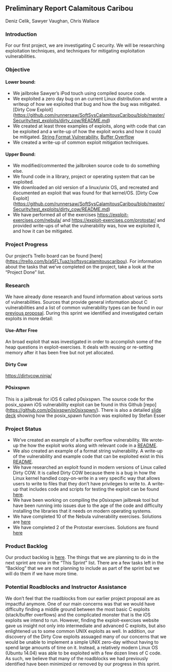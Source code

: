 ## Preliminary Report Calamitous Caribou
Deniz Celik, Sawyer Vaughan, Chris Wallace

### Introduction
For our first project, we are investigating C security. We will be researching exploitation techniques, and techniques for mitigating exploitation vulnerabilities.

### Objective
#### Lower bound:
- We jailbroke Sawyer’s iPod touch using compiled source code.
- We exploited a zero day bug on an current Linux distribution and wrote a writeup of how we exploited that bug and how the bug was mitigated. [Dirty Cow Exploit] (https://github.com/runnersaw/SoftSysCalamitousCaribou/blob/master/Security/test_exploits/dirty_cow/README.md) 
- We created at least three examples of exploits, along with code that can be exploited and a write-up of how the exploit works and how it could be mitigated. [String Format Vulnerability](https://github.com/runnersaw/SoftSysCalamitousCaribou/blob/master/Security/test_exploits/StringFormatVulnerability/README.md), [Buffer Overflow](https://github.com/runnersaw/SoftSysCalamitousCaribou/blob/master/Security/test_exploits/buffer_overflow/README.md)
- We created a write-up of common exploit mitigation techniques.

#### Upper Bound:
- We modified/commented the jailbroken source code to do something else.
- We found code in a library, project or operating system that can be exploited.
- We downloaded an old version of a linux/unix OS, and recreated and documented an exploit that was found for that kernel/OS. [Dirty Cow Exploit] (https://github.com/runnersaw/SoftSysCalamitousCaribou/blob/master/Security/test_exploits/dirty_cow/README.md) 
- We have performed all of the exercises https://exploit-exercises.com/nebula/ and https://exploit-exercises.com/protostar/ and provided write-ups of what the vulnerability was, how we exploited it, and how it can be mitigated. 

### Project Progress
Our project’s Trello board can be found [here] (https://trello.com/b/a5FLTuaz/softsyscalamitouscaribou). For information about the tasks that we’ve completed on the project, take a look at the “Project Done” list.
### Research
We have already done research and found information about various sorts of vulnerabilities. Sources that provide general information about C vulnerabilities and a list of common vulnerability types can be found in our [previous proposal](https://github.com/runnersaw/SoftSysCalamitousCaribou/blob/master/reports/proposal.md).
During this sprint we identified and investigated certain exploits in more detail:
#### Use-After Free
An broad exploit that was investigated in order to accomplish some of the heap questions in exploit-exercises. It deals with reusing or re-setting memory after it has been free but not yet allocated. 

#### Dirty Cow
https://dirtycow.ninja/
#### P0sixspwn
This is a jailbreak for iOS 6 called p0sixspwn. The source code for the posix_spawn iOS vulnerability exploit can be found in this Github [repo] (https://github.com/p0sixspwn/p0sixspwn/). There is also a detailed [slide deck](http://conference.hitb.org/hitbsecconf2013kul/materials/D2T2%20-%20Stefan%20Esser%20-%20Tales%20from%20iOS%206%20Exploitation%20and%20iOS%207%20Security%20Changes.pdf.) showing how the posix_spawn function was exploited by Stefan Esser 
### Project Status
- We’ve created an example of a buffer overflow vulnerability. We wrote-up the how the exploit works along with relevant code in a [README]( https://github.com/runnersaw/SoftSysCalamitousCaribou/tree/master/Security/test_exploits/buffer_overflow).
- We also created an example of a format string vulnerability. A write-up of the vulnerability and example code that can be exploited exist in this [README](https://github.com/runnersaw/SoftSysCalamitousCaribou/tree/master/Security/test_exploits/StringFormatVulnerability).
- We have researched an exploit found in modern versions of Linux called Dirty COW. It is called Dirty COW because there is a bug in how the Linux kernel handled copy-on-write in a very specific way that allows users to write to files that they don’t have privileges to write to. A write-up that includes code and scripts for testing the exploit can be found [here](https://github.com/runnersaw/SoftSysCalamitousCaribou/tree/master/Security/test_exploits/dirty_cow).
- We have been working on compiling the p0sixspwn jailbreak tool but have been running into issues due to the age of the code and difficulty installing the libraries that it needs on modern operating systems.
- We have completed 10 of the Nebula vulnerability exercises. Solutions are [here](https://github.com/runnersaw/SoftSysCalamitousCaribou/tree/master/Security/nebulaExploits)
- We have completed 2 of the Protostar exercises. Solutions are found [here](https://github.com/runnersaw/SoftSysCalamitousCaribou/tree/master/Security/protostarExploits)

### Product Backlog
Our product backlog is [here](https://trello.com/b/a5FLTuaz/softsyscalamitouscaribou). The things that we are planning to do in the next sprint are now in the “This Sprint” list. There are a few tasks left in the “Backlog” that we are not planning to include as part of the sprint but we will do them if we have more time. 

### Potential Roadblocks and Instructor Assistance
We don’t feel that the roadblocks from our earlier project proposal are as impactful anymore. One of our main concerns was that we would have difficulty finding a middle ground between the most basic C exploits (stack/buffer overflows) and the complicated monster that is the iOS exploits we intend to run. However, finding the exploit-exercises website gave us insight not only into intermediate and advanced C exploits, but also enlightened us to some common UNIX exploits as well. In addition, our discovery of the Dirty Cow exploits assuaged many of our concerns that we would be unable to implement a simple UNIX zero-day without having to spend large amounts of time on it. Instead, a relatively modern Linux OS (Ubuntu 14.04) was able to be exploited with a few dozen lines of C code. As such, we believe that many of the roadblocks we had previously identified have been minimized or removed by our progress in this sprint.

